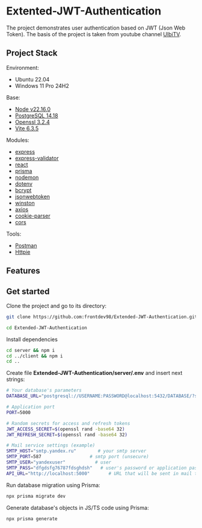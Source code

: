 # Extented-JWT-Authentication

The project demonstrates user authentication based on JWT (Json Web Token).
The basis of the project is taken from youtube channel [UlbiTV](https://www.youtube.com/watch?v=fN25fMQZ2v0&t=5160s&ab_channel=UlbiTV).

## Project Stack

Environment:

- Ubuntu 22.04
- Windows 11 Pro 24H2

Base:

- [Node v22.16.0](https://nodejs.org/en/blog/release/v22.16.0)
- [PostgreSQL 14.18](https://www.postgresql.org/about/news/postgresql-175-169-1513-1418-and-1321-released-3072/)
- [Openssl 3.2.4](https://www.openssl.org/)
- [Vite 6.3.5](https://vite.dev/)

Modules:

- [express](https://www.npmjs.com/package/express)
- [express-validator](https://www.npmjs.com/package/express-validator)
- [react](https://www.npmjs.com/package/react)
- [prisma](https://www.prisma.io/)
- [nodemon](https://www.npmjs.com/package/nodemon)
- [dotenv](https://www.npmjs.com/package/dotenv)
- [bcrypt](https://www.npmjs.com/package/bcrypt)
- [jsonwebtoken](https://www.npmjs.com/package/jsonwebtoken)
- [winston](https://www.npmjs.com/package/winston)
- [axios](https://www.npmjs.com/package/axios)
- [cookie-parser](https://www.npmjs.com/package/cookie-parser)
- [cors](https://www.npmjs.com/package/cors)

Tools:

- [Postman](https://www.postman.com/)
- [Httpie](https://httpie.io/)

## Features

## Get started

Clone the project and go to its directory:

```bash
git clone https://github.com:frontdev98/Extended-JWT-Authentication.git
```

```bash
cd Extended-JWT-Authentication
```

Install dependencies

```bash
cd server && npm i
cd ../client && npm i
cd ..
```

Create file **Extended-JWT-Authentication/server/.env** and insert next strings:

```bash
# Your database's parameters
DATABASE_URL="postgresql://USERNAME:PASSWORD@localhost:5432/DATABASE/?schema=SCHEMA"

# Application port
PORT=5000

# Random secrets for access and refresh tokens
JWT_ACCESS_SECRET=$(openssl rand -base64 32)
JWT_REFRESH_SECRET=$(openssl rand -base64 32)

# Mail service settings (example)
SMTP_HOST="smtp.yandex.ru"        # your smtp server
SMTP_PORT=587                  # smtp port (unsecure)
SMTP_USER="yandexuser"           # user
SMTP_PASS="dfgdsfg76787fdsghdsh"   # user's password or application password
API_URL="http://localhost:5000"       # URL that will be sent in mail text body
```

Run database migration using Prisma:

```bash
npx prisma migrate dev
```

Generate database's objects in JS/TS code using Prisma:

```bash
npx prisma generate
```
